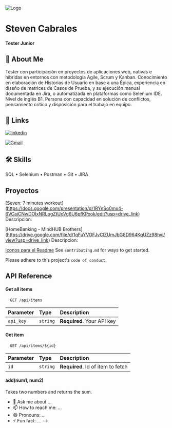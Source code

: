 ![Logo](https://mindhubweb.com/img/logo_blanco.ca1738c0.webp)

# Steven Cabrales
#### Tester Junior


## 🚀 About Me
Tester con participación en proyectos de aplicaciones web, nativas e híbridas en entornos con metodología Agile, Scrum y Kanban. Conocimiento en elaboración de Historias de Usuario en base a una Épica, experiencia en diseño de matrices de Casos de Prueba, y su ejecución manual documentada en Jira, o automatizada en plataformas como Selenium IDE. Nivel de inglés B1. Persona con capacidad en solución de conflictos, pensamiento crítico y disposición para el trabajo en equipo. 


## 🔗 Links
[![linkedin](https://img.shields.io/badge/linkedin-0A66C2?style=for-the-badge&logo=linkedin&logoColor=white)](www.linkedin.com/in/stevencabralesramirez)

[![Gmail](https://img.shields.io/badge/gmail-CB3234?style=for-the-badge&logo=gmail&logoColor=white)](stevencara2022@gmail.com)


## 🛠 Skills
SQL • Selenium • Postman • Git • JIRA


## Proyectos

[Seven: 7 minutes workout] (https://docs.google.com/presentation/d/1RYnSo0mx4-6VCaiCNwDOIxNRLogZtUxVg6U6pfKPxok/edit?usp=drive_link)
Descripcion:

[HomeBanking - MindHUB Brothers] (https://drive.google.com/file/d/1qFuYVOFJvClZUmJbG8D964KqUZz98hvi/view?usp=drive_link)
Descripcion: 














[Iconos para el Readme](https://github.com/tandpfun/skill-icons#readme)
See `contributing.md` for ways to get started.

Please adhere to this project's `code of conduct`.


## API Reference

#### Get all items

```http
  GET /api/items
```

| Parameter | Type     | Description                |
| :-------- | :------- | :------------------------- |
| `api_key` | `string` | **Required**. Your API key |

#### Get item

```http
  GET /api/items/${id}
```

| Parameter | Type     | Description                       |
| :-------- | :------- | :-------------------------------- |
| `id`      | `string` | **Required**. Id of item to fetch |

#### add(num1, num2)

Takes two numbers and returns the sum.



- 💬 Ask me about ...
- 📫 How to reach me: ...
- 😄 Pronouns: ...
- ⚡ Fun fact: ...
-->
